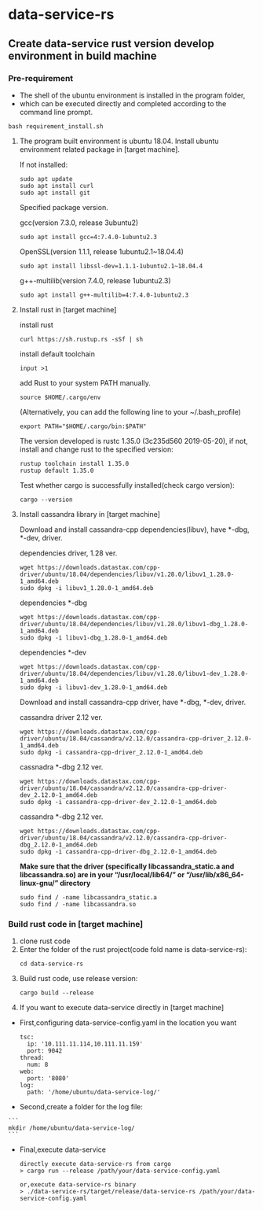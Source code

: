 # data-service-rs #

## Create data-service rust version develop environment in build machine

### Pre-requirement

* The shell of the ubuntu environment is installed in the program folder, 
* which can be executed directly and completed according to the command line prompt.

```bash requirement_install.sh```

1.  The program built environment is ubuntu 18.04.
    Install ubuntu environment related package in [target machine].

    If not installed:
    ```
    sudo apt update
    sudo apt install curl
    sudo apt install git
    ```
    
    Specified package version.
    
    gcc(version 7.3.0, release 3ubuntu2)
    ```
    sudo apt install gcc=4:7.4.0-1ubuntu2.3
    ```
    
    OpenSSL(version 1.1.1, release 1ubuntu2.1~18.04.4)
    ```
    sudo apt install libssl-dev=1.1.1-1ubuntu2.1~18.04.4
    ```
    
    g++-multilib(version 7.4.0, release 1ubuntu2.3)
    ```
    sudo apt install g++-multilib=4:7.4.0-1ubuntu2.3
    ```
    
2. Install rust in [target machine]
     
    install rust 
    ```
    curl https://sh.rustup.rs -sSf | sh
    ```
    
    install default toolchain
    ```
    input >1
    ```
    
    add Rust to your system PATH manually.
    ```
    source $HOME/.cargo/env
    ```
    (Alternatively, you can add the following line to your ~/.bash_profile)
    ```
    export PATH="$HOME/.cargo/bin:$PATH"
    ```
    
    The version developed is rustc 1.35.0 (3c235d560 2019-05-20),
    if not, install and change rust to the specified version:
    ```
    rustup toolchain install 1.35.0
    rustup default 1.35.0
    ```
    
    Test whether cargo is successfully installed(check cargo version):
    ```
    cargo --version
    ```
3.  Install cassandra library in [target machine]

    Download and install cassandra-cpp dependencies(libuv), have *-dbg, *-dev, driver.
    
    dependencies driver, 1.28 ver. 
    ```
    wget https://downloads.datastax.com/cpp-driver/ubuntu/18.04/dependencies/libuv/v1.28.0/libuv1_1.28.0-1_amd64.deb
    sudo dpkg -i libuv1_1.28.0-1_amd64.deb
    ```
    dependencies *-dbg
    ```
    wget https://downloads.datastax.com/cpp-driver/ubuntu/18.04/dependencies/libuv/v1.28.0/libuv1-dbg_1.28.0-1_amd64.deb
    sudo dpkg -i libuv1-dbg_1.28.0-1_amd64.deb
    ```
    dependencies *-dev
    ```
    wget https://downloads.datastax.com/cpp-driver/ubuntu/18.04/dependencies/libuv/v1.28.0/libuv1-dev_1.28.0-1_amd64.deb
    sudo dpkg -i libuv1-dev_1.28.0-1_amd64.deb
    ```
    
    Download and install cassandra-cpp driver, have *-dbg, *-dev, driver.
    
    cassandra driver 2.12 ver.
    ```
    wget https://downloads.datastax.com/cpp-driver/ubuntu/18.04/cassandra/v2.12.0/cassandra-cpp-driver_2.12.0-1_amd64.deb
    sudo dpkg -i cassandra-cpp-driver_2.12.0-1_amd64.deb
    ```
    cassnadra *-dbg 2.12 ver.
    ```
    wget https://downloads.datastax.com/cpp-driver/ubuntu/18.04/cassandra/v2.12.0/cassandra-cpp-driver-dev_2.12.0-1_amd64.deb
    sudo dpkg -i cassandra-cpp-driver-dev_2.12.0-1_amd64.deb
    ```
    cassandra *-dbg 2.12 ver.
    ```
    wget https://downloads.datastax.com/cpp-driver/ubuntu/18.04/cassandra/v2.12.0/cassandra-cpp-driver-dbg_2.12.0-1_amd64.deb
    sudo dpkg -i cassandra-cpp-driver-dbg_2.12.0-1_amd64.deb
    ```
    __Make sure that the driver (specifically libcassandra_static.a and libcassandra.so) are in your “/usr/local/lib64/” or “/usr/lib/x86_64-linux-gnu/” directory__
     ```
     sudo find / -name libcassandra_static.a
     sudo find / -name libcassandra.so
     ```
    
### Build rust code in [target machine]

1. clone rust code
2. Enter the folder of the rust project(code fold name is data-service-rs):
    ```
    cd data-service-rs
    ```
3. Build rust code, use release version:
    ```
    cargo build --release
    ```
4. If you want to execute data-service directly in [target machine]
   
  * First,configuring data-service-config.yaml in the location you want
    ```
    tsc:
      ip: '10.111.11.114,10.111.11.159'
      port: 9042
    thread:
      num: 8
    web:
      port: '8080'
    log:
      path: '/home/ubuntu/data-service-log/'
    ```
  *  Second,create a folder for the log file:
  
    ```
    mkdir /home/ubuntu/data-service-log/
    ```

  * Final,execute data-service
    ```
    directly execute data-service-rs from cargo
    > cargo run --release /path/your/data-service-config.yaml
    
    or,execute data-service-rs binary
    > ./data-service-rs/target/release/data-service-rs /path/your/data-service-config.yaml

    ```
